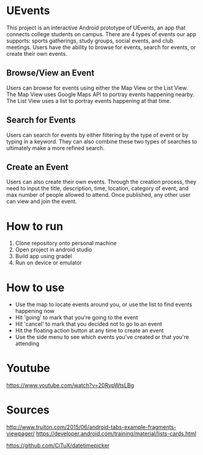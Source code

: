 # UEvents
This project is an interactive Android prototype of UEvents, an app that connects college students on campus. There are 4 types of events our app supports: sports gatherings, study groups, social events, and club meetings. Users have the ability to browse for events, search for events, or create their own events.

## Browse/View an Event
Users can browse for events using either the Map View or the List View. The Map View uses Google Maps API to portray events happening nearby. The List View uses a list to portray events happening at that time. 

## Search for Events
Users can search for events by either filtering by the type of event or by typing in a keyword. They can also combine these two types of searches to ultimately make a more refined search.

## Create an Event
Users can also create their own events. Through the creation process, they need to input the title, description, time, location, category of event, and max number of people allowed to attend. Once published, any other user can view and join the event.

# How to run
1. Clone repository onto personal machine
2. Open project in android studio
3. Build app using gradel
4. Run on device or emulator

# How to use
* Use the map to locate events around you, or use the list to find events happening now
* Hit 'going' to mark that you're going to the event
* Hit 'cancel' to mark that you decided not to go to an event
* Hit the floating action button at any time to create an event
* Use the side menu to see which events you've created or that you're attending

# Youtube
https://www.youtube.com/watch?v=20RvpWtsLBg

# Sources
http://www.truiton.com/2015/06/android-tabs-example-fragments-viewpager/
https://developer.android.com/training/material/lists-cards.html 

https://github.com/CiTuX/datetimepicker
